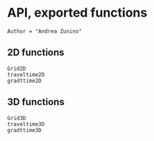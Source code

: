 




# API, exported functions
```@meta
Author = "Andrea Zunino"
```

## 2D functions
```@docs
Grid2D
traveltime2D
gradttime2D
```

## 3D functions
```@docs
Grid3D
traveltime3D
gradttime3D
```

